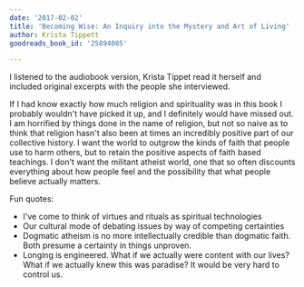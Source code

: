 ```yaml
---
date: '2017-02-02'
title: 'Becoming Wise: An Inquiry into the Mystery and Art of Living'
author: Krista Tippett
goodreads_book_id: '25894085'

---
```

I listened to the audiobook version, Krista Tippet read it herself and included original excerpts with the people she interviewed.

If I had know exactly how much religion and spirituality was in this book I probably wouldn't have picked it up, and I definitely would have missed out. I am horrified by things done in the name of religion, but not so naive as to think that religion hasn't also been at times an incredibly positive part of our collective history. I want the world to outgrow the kinds of faith that people use to harm others, but to retain the positive aspects of faith based teachings. I don't want the militant atheist world, one that so often discounts everything about how people feel and the possibility that what people believe actually matters.

Fun quotes:
 * I've come to think of virtues and rituals as spiritual technologies
 * Our cultural mode of debating issues by way of competing certainties
 * Dogmatic atheism is no more intellectually credible than dogmatic faith. Both presume a certainty in things unproven.
 * Longing is engineered. What if we actually were content with our lives? What if we actually knew this was paradise? It would be very hard to control us.
